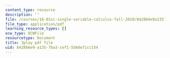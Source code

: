 ```yaml
---
content_type: resource
description: ''
file: /courses/18-01sc-single-variable-calculus-fall-2010/8428b6e9a1357ba3cef1556de71cc154_eHJuAByQf5A.pdf
file_type: application/pdf
learning_resource_types: []
ocw_type: OCWFile
resourcetype: Document
title: 3play pdf file
uid: 8428b6e9-a135-7ba3-cef1-556de71cc154
---
```

